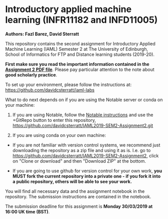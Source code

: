 # Introductory applied machine learning (INFR11182 and INFD11005)

**Authors: Fazl Barez, David Sterratt**

This repository contains the second assignment for Introductory
Applied Machine Learning (IAML) Semester 2 at The University of
Edinburgh, School of Informatics for FTP and Distance learning
students (2019-20).

**First make sure you read the important information contained in the
[Assignment 2 PDF file](https://github.com/davidcsterratt/IAML2019-SEM2-Assignment2/blob/master/Assignment2.pdf)**. Please pay particular attention to the note about **good scholarly practice**.

To set up your environment, please follow the instructions at:
https://github.com/davidcsterratt/iaml-labs

What to do next depends on if you are using the Notable server or
conda on your machine:

1. If you are using Notable, follow the [Notable
  instructions](https://github.com/davidcsterratt/iaml-labs/blob/master/README-notable.md)
  and use the +GitRepo button to enter this repository,
  https://github.com/davidcsterratt/IAML2019-SEM2-Assignment2.git

2. If you are using conda on your own machine:

  - If you are not familiar with version control systems, we recommend
    just downloading the repository as a zip file and using it as is.
    I.e. go to
    https://github.com/davidcsterratt/IAML2019-SEM2-Assignment2, click
    on "Clone or download" and then "Download ZIP" at the bottom.

  - If you are going to use github for version control for your own
    work, **you MUST fork the current repository into a private one -
    if you fork it into a public repository, others will be able to
    see your work.**

You will find all necessary data and the assignment notebook in the repository. The submission instructions are contained in the notebook.

The submission deadline for this assignment is **Monday 30/03/2019 at
 16:00 UK time (BST)**.

